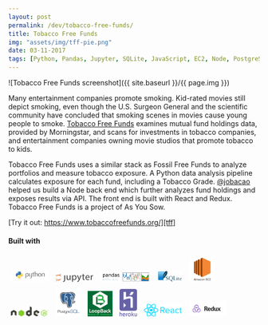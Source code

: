 ```yaml
---
layout: post
permalink: /dev/tobacco-free-funds/
title: Tobacco Free Funds
img: "assets/img/tff-pie.png"
date: 03-11-2017
tags: [Python, Pandas, Jupyter, SQLite, JavaScript, EC2, Node, PostgreSQL, LoopBack, Heroku, React, Redux, Portfolio]
---
```


![Tobacco Free Funds screenshot]({{ site.baseurl }}/{{ page.img }})

Many entertainment companies promote smoking. Kid-rated movies still depict smoking, even though the U.S. Surgeon General and the scientific community have concluded that smoking scenes in movies cause young people to smoke. [Tobacco Free Funds][tff] examines mutual fund holdings data, provided by Morningstar, and scans for investments in tobacco companies, and entertainment companies owning movie studios that promote tobacco to kids.

Tobacco Free Funds uses a similar stack as Fossil Free Funds to analyze portfolios and measure tobacco exposure. A Python data analysis pipeline calculates exposure for each fund, including a Tobacco Grade. [@jobacao][jcao] helped us build a Node back end which further analyzes fund holdings and exposes  results via API. The front end is built with React and Redux. Tobacco Free Funds is a project of As You Sow.

[Try it out: https://www.tobaccofreefunds.org/][tff]

#### Built with

<img src="/assets/img/python-logo.png" alt="Python" style="width: 15%; padding: 5px;"/>
<img src="/assets/img/jupyter.png" alt="Jupyter" style="width: 15%; padding: 5px;"/>
<img src="/assets/img/pandas_logo.png" alt="Pandas" style="width: 20%; padding: 5px;"/>
<img src="/assets/img/sqlite.png" alt="SQLite" style="width: 10%; padding: 5px;"/>

<img src="/assets/img/EC2-logo.jpg" alt="AWS EC2" style="width: 10%; padding: 5px;"/>
<img src="/assets/img/node_logo.svg" alt="Node.js" style="width: 15%; padding: 5px;"/>
<img src="/assets/img/postgresql-logo.png" alt="PostgreSQL" style="width: 10%; padding: 5px;"/>
<img src="/assets/img/loopback-logo-sm.png" alt="Loopback" style="width: 10%; padding: 5px;"/>

<img src="/assets/img/heroku.svg" alt="AWS EC2" style="width: 7%; padding: 5px;"/>
<img src="/assets/img/react_logo.png" alt="React" style="width: 15%; padding: 5px;"/>
<img src="/assets/img/redux_logo.png" alt="Redux" style="width: 15%; padding: 5px;"/>

[tff]: https://www.tobaccofreefunds.org
[jcao]: https://github.com/jobacao

